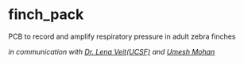 # finch_pack
PCB to record and amplify respiratory pressure in adult zebra finches

_in communication with [Dr. Lena Veit(UCSF)](https://profiles.ucsf.edu/lena.veit) and [Umesh Mohan](https://github.com/umeshmohan?tab=repositories)_
